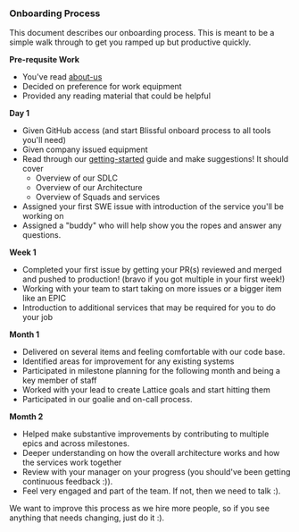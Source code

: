 ### Onboarding Process

This document describes our onboarding process.  This is meant to be a simple walk through to get you ramped up but productive quickly.

__Pre-requsite Work__

* You've read [about-us](https://github.com/packethost/about-us)
* Decided on preference for work equipment
* Provided any reading material that could be helpful

__Day 1__

* Given GitHub access (and start Blissful onboard process to all tools you'll need)
* Given company issued equipment
* Read through our [getting-started](https://github.com/packethost/getting-started) guide and make suggestions!  It should cover
  * Overview of our SDLC
  * Overview of our Architecture
  * Overview of Squads and services
* Assigned your first SWE issue with introduction of the service you'll be working on
* Assigned a "buddy" who will help show you the ropes and answer any questions.

__Week 1__

* Completed your first issue by getting your PR(s) reviewed and merged and pushed to production! (bravo if you got multiple in your first week!)
* Working with your team to start taking on more issues or a bigger item like an EPIC
* Introduction to additional services that may be required for you to do your job

__Month 1__

* Delivered on several items and feeling comfortable with our code base.
* Identified areas for improvement for any existing systems
* Participated in milestone planning for the following month and being a key member of staff
* Worked with your lead to create Lattice goals and start hitting them
* Participated in our goalie and on-call process.

__Momth 2__

* Helped make substantive improvements by contributing to multiple epics and across milestones.
* Deeper understanding on how the overall architecture works and how the services work together
* Review with your manager on your progress (you should've been getting continuous feedback :)).
* Feel very engaged and part of the team.  If not, then we need to talk :).


We want to improve this process as we hire more people, so if you see anything that needs changing, just do it :).